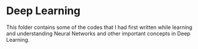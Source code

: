 # Deep Learning
This folder contains some of the codes that I had first written while learning and understanding Neural Networks and other important concepts in Deep Learning.

